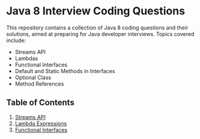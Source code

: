 # Java 8 Interview Coding Questions

This repository contains a collection of Java 8 coding questions and their solutions, aimed at preparing for Java developer interviews. Topics covered include:

- Streams API
- Lambdas
- Functional Interfaces
- Default and Static Methods in Interfaces
- Optional Class
- Method References

## Table of Contents

1. [Streams API](link-to-streams-solution)
2. [Lambda Expressions](link-to-lambda-solution)
3. [Functional Interfaces](link-to-functional-interface-solution)
